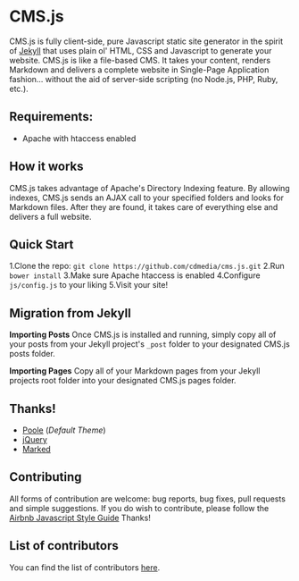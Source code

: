 # CMS.js

CMS.js is fully client-side, pure Javascript static site generator in the spirit of [Jekyll](https://github.com/jekyll/jekyll)
that uses plain ol' HTML, CSS and Javascript to generate your website. CMS.js is like a file-based CMS.
It takes your content, renders Markdown and delivers a complete website in Single-Page Application fashion...
without the aid of server-side scripting (no Node.js, PHP, Ruby, etc.).


## Requirements:

* Apache with htaccess enabled


## How it works

CMS.js takes advantage of Apache's Directory Indexing feature. By allowing indexes,
CMS.js sends an AJAX call to your specified folders and looks for Markdown files.
After they are found, it takes care of everything else and delivers a full website.


## Quick Start

1.Clone the repo: `git clone https://github.com/cdmedia/cms.js.git`
2.Run `bower install`
3.Make sure Apache htaccess is enabled
4.Configure `js/config.js` to your liking
5.Visit your site!


## Migration from Jekyll

**Importing Posts**
Once CMS.js is installed and running, simply copy all of your posts from your Jekyll
project's `_post` folder to your designated CMS.js posts folder.

**Importing Pages**
Copy all of your Markdown pages from your Jekyll projects root folder into your designated
CMS.js pages folder.


## Thanks!

* [Poole](https://github.com/poole/poole) (*Default Theme*)
* [jQuery](https://jquery.com/)
* [Marked](https://github.com/chjj/marked)


## Contributing

All forms of contribution are welcome: bug reports, bug fixes, pull requests and simple suggestions.
If you do wish to contribute, please follow the [Airbnb Javascript Style Guide](https://github.com/airbnb/javascript/tree/master/es5) Thanks!


## List of contributors

You can find the list of contributors [here](https://github.com/cdmedia/cms.js/graphs/contributors).
